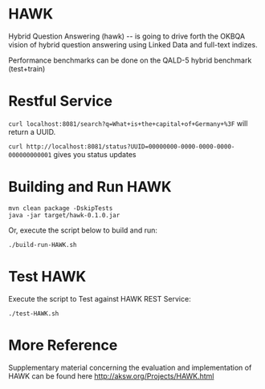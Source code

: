 HAWK
====

Hybrid Question Answering (hawk) -- is going to drive forth the OKBQA vision of hybrid question answering using Linked Data and full-text indizes. 

Performance benchmarks can be done on the QALD-5 hybrid benchmark (test+train)


Restful Service
===
``curl localhost:8081/search?q=What+is+the+capital+of+Germany+%3F``
will return a UUID.


``curl http://localhost:8081/status?UUID=00000000-0000-0000-0000-000000000001`` gives you status updates

Building and Run HAWK
===
```
mvn clean package -DskipTests
java -jar target/hawk-0.1.0.jar

```
Or, execute the script below to build and run:
```
./build-run-HAWK.sh
```

Test HAWK 
====
Execute the script to Test against HAWK REST Service:
```
./test-HAWK.sh
```

More Reference
===
Supplementary material concerning the evaluation and implementation of HAWK can be found here
http://aksw.org/Projects/HAWK.html
